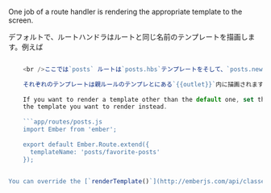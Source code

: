 One job of a route handler is rendering the appropriate template to the screen.

デフォルトで、ルートハンドラはルートと同じ名前のテンプレートを描画します。例えば

```app/router.js Router.map(function() { this.route('posts', function() { this.route('new'); }); });

    <br />ここでは`posts` ルートは`posts.hbs`テンプレートをそして、`posts.new`ルートは`posts/new.hbs`テンプレートを描画します。
    
    それぞれのテンプレートは親ルールのテンプレとにある`{{outlet}}`内に描画されます。 例えば`posts.new` ルートは`posts.hbs`の`{{outlet}}`に、 `posts` ルートは`application.hbs`'の`{{outlet}}`にそれぞれ、描画します。
    
    If you want to render a template other than the default one, set the route's [`templateName`][1] property to the name of
    the template you want to render instead.
    
    ```app/routes/posts.js
    import Ember from 'ember';
    
    export default Ember.Route.extend({
      templateName: 'posts/favorite-posts'
    });
    

You can override the [`renderTemplate()`](http://emberjs.com/api/classes/Ember.Route.html#method_renderTemplate) hook if you want finer control over template rendering. Among other things, it allows you to choose the controller used to configure the template and specific outlet to render it into.